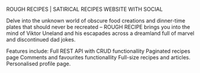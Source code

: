 ROUGH RECIPES | SATIRICAL RECIPES WEBSITE WITH SOCIAL

Delve into the unknown world of obscure food creations and dinner-time plates that should never be recreated – ROUGH RECIPE brings you into the mind of Viktor Uneland and his escapades across a dreamland full of marvel and discontinued dad jokes.

Features include:
Full REST API with CRUD functionallity
Paginated recipes page
Comments and favourites functionallity
Full-size recipes and articles.
Personalised profile page.
